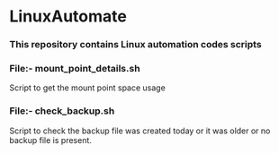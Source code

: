 # LinuxAutomate

### This repository contains Linux automation codes scripts

### File:- mount_point_details.sh
Script to get the mount point space usage 

### File:- check_backup.sh
Script to check the backup file was created today or it was older or no backup file is present.
